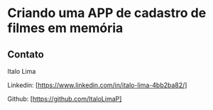 # Criando uma APP de cadastro de filmes em memória

## Contato

Italo Lima

Linkedin:  [https://www.linkedin.com/in/italo-lima-4bb2ba82/]

Github:  [https://github.com/ItaloLimaP]
